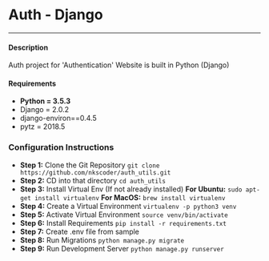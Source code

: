 # Auth  - Django
---
#### Description
Auth project for 'Authentication' Website is built in Python (Django)
#### Requirements
* **Python = 3.5.3**
* Django = 2.0.2 
* django-environ==0.4.5
* pytz = 2018.5
### Configuration Instructions
* **Step 1:** Clone the Git Repository
  `git clone https://github.com/nkscoder/auth_utils.git`
* **Step 2:** CD into that directory
 `cd auth_utils`
* **Step 3:** Install Virtual Env (If not already installed)
 **For Ubuntu:** `sudo apt-get install virtualenv`
 **For MacOS:** `brew install virtualenv`
* **Step 4:** Create a Virtual Environment
  `virtualenv -p python3 venv`
* **Step 5:** Activate Virtual Environment
 `source venv/bin/activate`
* **Step 6:** Install Requirements
 `pip install -r requirements.txt`
* **Step 7:** Create .env file from sample
* **Step 8:** Run Migrations
 `python manage.py migrate`
* **Step 9:** Run Development Server
 `python manage.py runserver`
